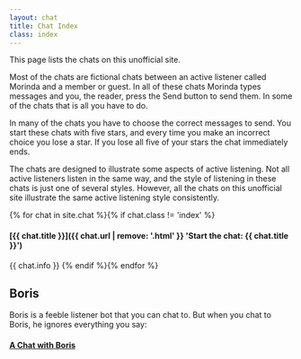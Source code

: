 ```yaml
---
layout: chat
title: Chat Index
class: index
---
```

This page lists the chats on this unofficial site.

Most of the chats are fictional chats between an active listener called Morinda and a member or guest. In all of these chats Morinda types messages and you, the reader, press the Send button to send them. In some of the chats that is all you have to do.

In many of the chats you have to choose the correct messages to send. You start these chats with five stars, and every time you make an incorrect choice you lose a star. If you lose all five of your stars the chat immediately ends.

The chats are designed to illustrate some aspects of active listening. Not all active listeners listen in the same way, and the style of listening in these chats is just one of several styles. However, all the chats on this unofficial site illustrate the same active listening style consistently.

{% for chat in site.chat %}{% if chat.class != 'index' %}
#### [{{ chat.title }}]({{ chat.url | remove: '.html' }} 'Start the chat: {{ chat.title }}')

{{ chat.info }}
{% endif %}{% endfor %}

## Boris
Boris is a feeble listener bot that you can chat to. But when you chat to Boris, he ignores everything you say:
#### [A Chat with Boris](http://philome.la/RarelyCharlie/a-chat-with-boris/play 'A Chat with Boris')
